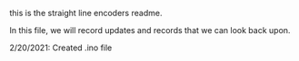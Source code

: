 this is the straight line encoders readme.

In this file, we will record updates and records that we can look back upon. 

2/20/2021: Created .ino file
